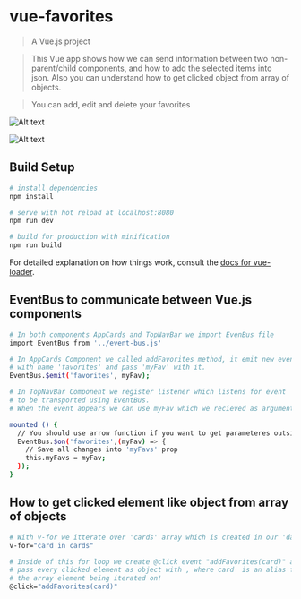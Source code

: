 # vue-favorites

> A Vue.js project

> This Vue app shows how we can send information between two non-parent/child components, and how to add the selected items into json.
> Also you can understand how to get clicked object from array of objects.

> You can add, edit and delete your favorites

![Alt text](https://github.com/TTeRzY/Add-Favorite-Cards/blob/master/src/assets/vue-favorites.png "Vue Favorites App")

![Alt text](https://github.com/TTeRzY/Add-Favorite-Cards/blob/master/src/assets/EditFavorite.png "Vue Favorites App")

## Build Setup

``` bash
# install dependencies
npm install

# serve with hot reload at localhost:8080
npm run dev

# build for production with minification
npm run build
```

For detailed explanation on how things work, consult the [docs for vue-loader](http://vuejs.github.io/vue-loader).


## EventBus to communicate between Vue.js components

``` bash
# In both components AppCards and TopNavBar we import EvenBus file
import EventBus from '../event-bus.js'

# In AppCards Component we called addFavorites method, it emit new event 
# with name 'favorites' and pass 'myFav' with it.
EventBus.$emit('favorites', myFav);

# In TopNavBar Component we register listener which listens for event 'favorites' 
# to be transported using EventBus.
# When the event appears we can use myFav which we recieved as argument.

mounted () {
  // You should use arrow function if you want to get parameteres outside mounted function!
  EventBus.$on('favorites',(myFav) => {
    // Save all changes into 'myFavs' prop
    this.myFavs = myFav;
  });
}    
```

## How to get clicked element like object from array of objects

``` bash
# With v-for we itterate over 'cards' array which is created in our 'data'
v-for="card in cards"

# Inside of this for loop we create @click event "addFavorites(card)" and 
# pass every clicked element as object with , where card  is an alias for 
# the array element being iterated on!
@click="addFavorites(card)"
```
